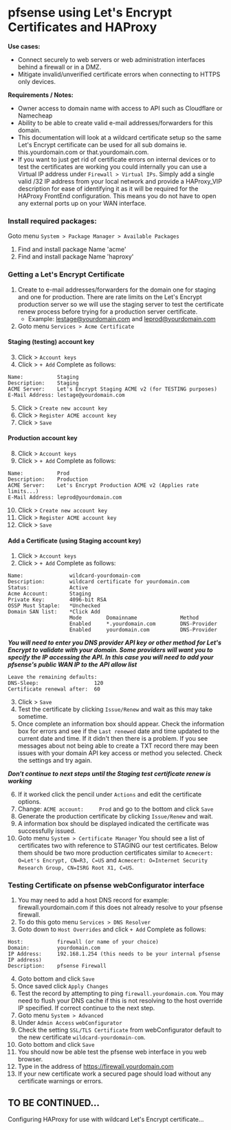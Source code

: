 # pfsense using Let's Encrypt Certificates and HAProxy

**Use cases:**
- Connect securely to web servers or web administration interfaces behind a firewall or in a DMZ.
- Mitigate invalid/unverified certificate errors when connecting to HTTPS only devices.


**Requirements / Notes:**
- Owner access to domain name with access to API such as Cloudflare or Namecheap
- Ability to be able to create valid e-mail addresses/forwarders for this domain.
- This documentation will look at a wildcard certificate setup so the same Let's Encrypt certificate can be used for all sub domains ie. this.yourdomain.com or that.yourdomain.com.
- If you want to just get rid of certificate errors on internal devices or to test the certificates are working you could internally you can use a Virtual IP address under ```Firewall > Virtual IPs```. Simply add a single valid /32 IP address from your local network and provide a HAProxy_VIP description for ease of identifying it as it will be required for the HAProxy FrontEnd configuration. This means you do not have to open any external ports up on your WAN interface.


### Install required packages:
Goto menu ```System > Package Manager > Available Packages```

1. Find and install package Name 'acme'
2. Find and install package Name 'haproxy'

### Getting a Let's Encrypt Certificate

1. Create to e-mail addresses/forwarders for the domain one for staging and one for production. There are rate limits on the Let's Encrypt production server so we will use the staging server to test the certificate renew process before trying for a production server certificate.
    -  Example: lestage@yourdomain.com and leprod@yourdomain.com
2. Goto menu ```Services > Acme Certificate```

#### Staging (testing) account key

3. Click > ```Account keys```
4. Click > ```+ Add```
Complete as follows:
```
Name:           Staging
Description:    Staging
ACME Server:    Let's Encrypt Staging ACME v2 (for TESTING purposes)
E-Mail Address: lestage@yourdomain.com
```
5. Click > ```Create new account key```
6. Click > ```Register ACME account key```
7. Click > ```Save```

#### Production account key

8. Click > ```Account keys```
9. Click > ```+ Add```
Complete as follows:
```
Name:           Prod
Description:    Production
ACME Server:    Let's Encrypt Production ACME v2 (Applies rate limits...)
E-Mail Address: leprod@yourdomain.com
```
10. Click > ```Create new account key```
11. Click > ```Register ACME account key```
12. Click > ```Save```

#### Add a Certificate (using Staging account key)

1. Click > ```Account keys```
2. Click > ```+ Add```
Complete as follows:
```
Name:               wildcard-yourdomain-com
Description:        wildcard certificate for yourdomain.com
Status:             Active
Acme Account:       Staging
Private Key:        4096-bit RSA
OSSP Must Staple:   *Unchecked
Domain SAN list:    *Click Add
                    Mode        Domainname              Method
                    Enabled     *.yourdomain.com        DNS-Provider
                    Enabled     yourdomain.com          DNS-Provider
```
***You will need to enter you DNS provider API key or other method for Let's Encrypt to validate with your domain. Some providers will want you to specify the IP accessing the API. In this case you will need to add your pfsense's public WAN IP to the API allow list***
```
Leave the remaining defaults:
DNS-Sleep:                  120
Certificate renewal after:  60
```
3. Click > ```Save```
4. Test the certificate by clicking ```Issue/Renew``` and wait as this may take sometime.
5. Once complete an information box should appear. Check the information box for errors and see if the ```Last renewed``` date and time updated to the current date and time. If it didn't then there is a problem. If you see messages about not being able to create a TXT record there may been issues with your domain API key access or method you selected. Check the settings and try again.  

***Don't continue to next steps until the Staging test certificate renew is working***  

6. If it worked click the pencil under ```Actions``` and edit the certificate options.
7. Change: ```ACME account:     Prod``` and go to the bottom and click ```Save```
8. Generate the production certificate by clicking ```Issue/Renew``` and wait.
9. A information box should be displayed indicated the certificate was successfully issued.
10. Goto menu ```System > Certificate Manager``` You should see a list of certificates two with reference to STAGING our test certificates. Below them should be two more production certificates similar to ```Acmecert: O=Let's Encrypt, CN=R3, C=US``` and ```Acmecert: O=Internet Security Research Group, CN=ISRG Root X1, C=US```.

### Testing Certificate on pfsense webConfigurator interface

1. You may need to add a host DNS record for example: firewall.yourdomain.com if this does not already resolve to your pfsense firewall.
2. To do this goto menu ```Services > DNS Resolver```
3. Goto down to ```Host Overrides``` and click ```+ Add```
Complete as follows:
```
Host:           firewall (or name of your choice)
Domain:         yourdomain.com
IP Address:     192.168.1.254 (this needs to be your internal pfsense IP address)
Description:    pfsense Firewall
```
4. Goto bottom and click ```Save```
5. Once saved click ```Apply Changes```
6. Test the record by attempting to ping ```firewall.yourdomain.com```. You may need to flush your DNS cache if this is not resolving to the host override IP specified. If correct continue to the next step.
7. Goto menu ```System > Advanced```
8. Under ```Admin Access``` ```webConfigurator```
9. Check the setting ```SSL/TLS Certificate``` from webConfigurator default to the new certificate ```wildcard-yourdomain-com```.
10. Goto bottom and click ```Save```
11. You should now be able test the pfsense web interface in you web browser.
12. Type in the address of https://firewall.yourdomain.com
13. If your new certificate work a secured page should load without any certificate warnings or errors.


## TO BE CONTINUED... ##
Configuring HAProxy for use with wildcard Let's Encrypt certificate...






